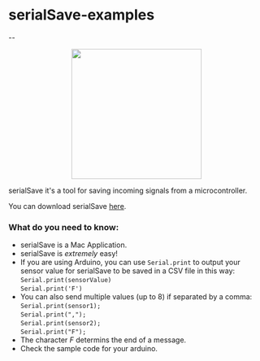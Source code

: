 # serialSave-examples
--
<div style="text-align:center">
<img  width="256" src="http://payload532.cargocollective.com/1/23/757295/12942403/icon_1024.png"></img>
</div>

serialSave it's a tool for saving incoming signals from a microcontroller. 

You can download serialSave [here](https://itunes.apple.com/us/app/serialsave/id1249714035?mt=12).

### What do you need to know:
- serialSave is a Mac Application. 
- serialSave is _extremely_ easy!
- If you are using Arduino, you can use `Serial.print` to output your sensor value for serialSave to be saved in a CSV file in this way:<br>
`Serial.print(sensorValue)`<br>
`Serial.print('F')`
- You can also send multiple values (up to 8) if separated by a comma:<br>
`Serial.print(sensor1);`<br>
  `Serial.print(",");`<br>
  `Serial.print(sensor2);`<br>
  `Serial.print("F");`
- The character _F_ determins the end of a message.
- Check the sample code for your arduino.
  

